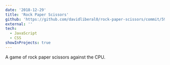 ```yaml
---
date: '2018-12-29'
title: 'Rock Paper Scissors'
github: 'https://github.com/davidliberal0/rock-paper-scissors/commit/59c8a79c3ada4b78c9587894348cedba38469293'
external: ''
tech:
  - JavaScript
  - CSS
showInProjects: true
---
```


A game of rock paper scissors against the CPU.
